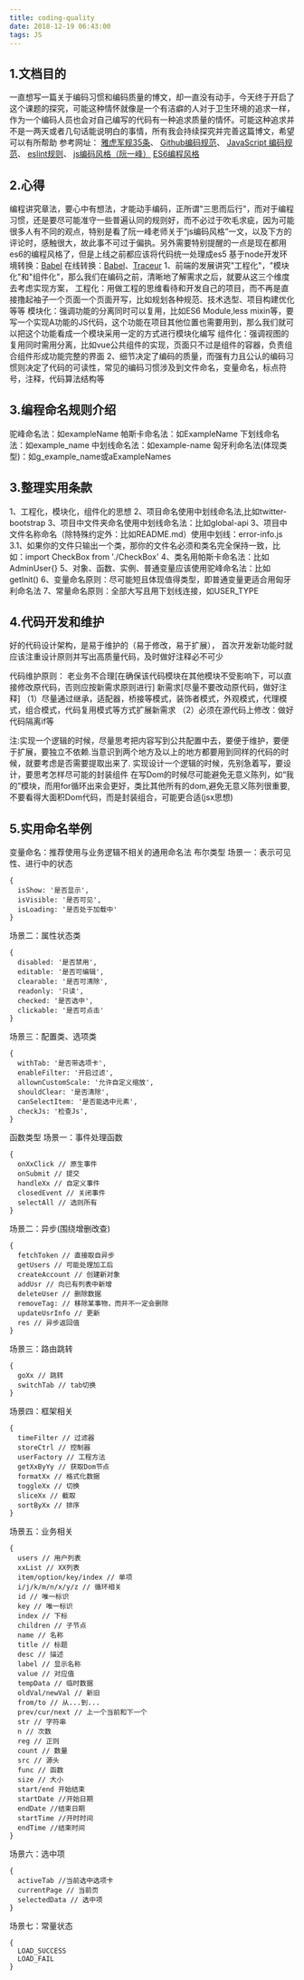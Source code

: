 ```yaml
---
title: coding-quality
date: 2018-12-19 06:43:00
tags: JS
---
```

## 1.文档目的
一直想写一篇关于编码习惯和编码质量的博文，却一直没有动手，今天终于开启了这个课题的探究，可能这种情怀就像是一个有洁癖的人对于卫生环境的追求一样，作为一个编码人员也会对自己编写的代码有一种追求质量的情怀。可能这种追求并不是一两天或者几句话能说明白的事情，所有我会持续探究并完善这篇博文，希望可以有所帮助
参考网址：
[雅虎军规35条](https://www.jianshu.com/p/4cbcd202a591)、
[Github编码规范](http://alloyteam.github.io/CodeGuide/)、
[JavaScript 编码规范](https://github.com/yuche/javascript)、
[eslint规则](http://eslint.cn/docs/rules/)、
[js编码风格（阮一峰）](http://www.ruanyifeng.com/blog/2012/04/javascript_programming_style.html)
[ES6编程风格](http://es6.ruanyifeng.com/#docs/style)
## 2.心得
编程讲究章法，要心中有想法，才能动手编码，正所谓"三思而后行"，而对于编程习惯，还是要尽可能准守一些普遍认同的规则好，而不必过于吹毛求疵，因为可能很多人有不同的观点，特别是看了阮一峰老师关于“js编码风格”一文，以及下方的评论时，感触很大，故此事不可过于偏执。另外需要特别提醒的一点是现在都用es6的编程风格了，但是上线之前都应该将代码统一处理成es5
基于node开发环境转换：[Babel](https://www.jianshu.com/p/647950617a6d)
在线转换：[Babel](https://babeljs.io/repl)、[Traceur](https://google.github.io/traceur-compiler/demo/repl.html#let%20a%20%3D%20%22colbert%22)
1、前端的发展讲究"工程化"，"模块化"和"组件化"，那么我们在编码之前，清晰地了解需求之后，就要从这三个维度去考虑实现方案，
工程化：用做工程的思维看待和开发自己的项目，而不再是直接撸起袖子一个页面一个页面开写，比如规划各种规范、技术选型、项目构建优化等等
模块化：强调功能的分离同时可以复用，比如ES6 Module,less mixin等，要写一个实现A功能的JS代码，这个功能在项目其他位置也需要用到，那么我们就可以把这个功能看成一个模块采用一定的方式进行模块化编写
组件化：强调视图的复用同时需用分离，比如vue公共组件的实现，页面只不过是组件的容器，负责组合组件形成功能完整的界面
2、细节决定了编码的质量，而强有力且公认的编码习惯则决定了代码的可读性，常见的编码习惯涉及到文件命名，变量命名，标点符号，注释，代码算法结构等
## 3.编程命名规则介绍
驼峰命名法：如exampleName
帕斯卡命名法：如ExampleName
下划线命名法：如example_name
中划线命名法：如example-name
匈牙利命名法(体现类型)：如g_example_name或aExampleNames
## 3.整理实用条款
1、工程化，模块化，组件化的思想
2、项目命名使用中划线命名法,比如twitter-bootstrap
3、项目中文件夹命名使用中划线命名法：比如global-api
3、项目中文件名称命名（除特殊约定外：比如README.md）使用中划线：error-info.js
3.1、如果你的文件只输出一个类，那你的文件名必须和类名完全保持一致，比如：import CheckBox from './CheckBox'
4、类名用帕斯卡命名法：比如AdminUser{}
5、对象、函数、实例、普通变量应该使用驼峰命名法：比如getInit()
6、变量命名原则：尽可能短且体现值得类型，即普通变量更适合用匈牙利命名法
7、常量命名原则：全部大写且用下划线连接，如USER_TYPE
## 4.代码开发和维护
好的代码设计架构，是易于维护的（易于修改，易于扩展），
首次开发新功能时就应该注重设计原则并写出高质量代码，及时做好注释必不可少

代码维护原则：
老业务不合理[在确保该代码模块在其他模块不受影响下，可以直接修改原代码，否则应按新需求原则进行]
新需求[尽量不要改动原代码，做好注释]
（1）尽量通过继承，适配器，桥接等模式，装饰者模式，外观模式，代理模式，组合模式，代码复用模式等方式扩展新需求
（2）必须在源代码上修改：做好代码隔离if等

注:实现一个逻辑的时候，尽量思考把内容写到公共配置中去，要便于维护，要便于扩展，要独立不依赖.当意识到两个地方及以上的地方都要用到同样的代码的时候，就要考虑是否需要提取出来了.
实现设计一个逻辑的时候，先别急着写，要设计，要思考怎样尽可能的封装组件
在写Dom的时候尽可能避免无意义陈列，如“我的”模块，而用for循环出来会更好，类比其他所有的dom,避免无意义陈列很重要,不要看得大面积Dom代码，而是封装组合，可能更合适(jsx思想)

## 5.实用命名举例
变量命名：推荐使用与业务逻辑不相关的通用命名法
布尔类型
场景一：表示可见性、进行中的状态
```
{
  isShow: '是否显示',
  isVisible: '是否可见',
  isLoading: '是否处于加载中'
}
```
场景二：属性状态类
```
{
  disabled: '是否禁用',
  editable: '是否可编辑',
  clearable: '是否可清除',
  readonly: '只读',
  checked: '是否选中',
  clickable: '是否可点击'
}
```
场景三：配置类、选项类
```
{
  withTab: '是否带选项卡',
  enableFilter: '开启过滤',
  allownCustomScale: '允许自定义缩放',
  shouldClear: '是否清除',
  canSelectItem: '是否能选中元素',
  checkJs: '检查Js',
}
```
函数类型
场景一：事件处理函数
```
{
  onXxClick // 原生事件
  onSubmit // 提交
  handleXx // 自定义事件
  closedEvent // 关闭事件
  selectAll // 选则所有
}
```
场景二：异步(围绕增删改查)
```
{
  fetchToken // 直接取自异步
  getUsers // 可能处理加工后
  createAccount // 创建新对象
  addUsr // 向已有列表中新增
  deleteUser // 删除数据
  removeTag: // 移除某事物，而并不一定会删除
  updateUsrInfo // 更新
  res // 异步返回值
}
```
场景三：路由跳转
```
{
  goXx // 跳转
  switchTab // tab切换
}
```
场景四：框架相关
```
{
  timeFilter // 过滤器
  storeCtrl // 控制器
  userFactory // 工程方法
  getXxByYy // 获取Dom节点
  formatXx // 格式化数据
  toggleXx // 切换
  sliceXx // 截取
  sortByXx // 排序
}
```
场景五：业务相关
```
{
  users // 用户列表
  xxList // XX列表
  item/option/key/index // 单项
  i/j/k/m/n/x/y/z // 循环相关
  id // 唯一标识
  key // 唯一标识
  index // 下标
  children // 子节点
  name // 名称
  title // 标题
  desc // 描述
  label // 显示名称
  value // 对应值
  tempData // 临时数据
  oldVal/newVal // 新旧
  from/to // 从...到...
  prev/cur/next // 上一个当前和下一个
  str // 字符串
  n // 次数
  reg // 正则
  count // 数量
  src // 源头
  func // 函数
  size // 大小
  start/end 开始结束
  startDate //开始日期
  endDate //结束日期
  startTime //开时时间
  endTime //结束时间
}
```
场景六：选中项
```
{
  activeTab //当前选中选项卡
  currentPage // 当前页
  selectedData // 选中项
}
```
场景七：常量状态
```
{
  LOAD_SUCCESS
  LOAD_FAIL
}
```
